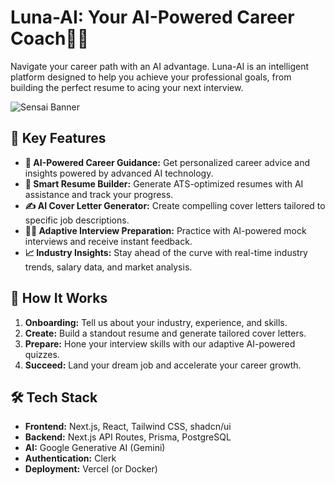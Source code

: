 # Luna-AI: Your AI-Powered Career Coach🧠✨

Navigate your career path with an AI advantage. Luna-AI is an intelligent platform designed to help you achieve your professional goals, from building the perfect resume to acing your next interview.

![Sensai Banner](https://raw.githubusercontent.com/himanshu-yadv/sensai/main/public/Banner2.png)

## 🌟 Key Features

* **🤖 AI-Powered Career Guidance:** Get personalized career advice and insights powered by advanced AI technology.
* **📄 Smart Resume Builder:** Generate ATS-optimized resumes with AI assistance and track your progress.
* **✍️ AI Cover Letter Generator:** Create compelling cover letters tailored to specific job descriptions.
* **👨‍🏫 Adaptive Interview Preparation:** Practice with AI-powered mock interviews and receive instant feedback.
* **📈 Industry Insights:** Stay ahead of the curve with real-time industry trends, salary data, and market analysis.

## 🚀 How It Works

1.  **Onboarding:** Tell us about your industry, experience, and skills.
2.  **Create:** Build a standout resume and generate tailored cover letters.
3.  **Prepare:** Hone your interview skills with our adaptive AI-powered quizzes.
4.  **Succeed:** Land your dream job and accelerate your career growth.

## 🛠️ Tech Stack

* **Frontend:** Next.js, React, Tailwind CSS, shadcn/ui
* **Backend:** Next.js API Routes, Prisma, PostgreSQL
* **AI:** Google Generative AI (Gemini)
* **Authentication:** Clerk
* **Deployment:** Vercel (or Docker)
